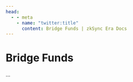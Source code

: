 ```yaml
---
head:
  - - meta
    - name: "twitter:title"
      content: Bridge Funds | zkSync Era Docs
---
```


# Bridge Funds

...
